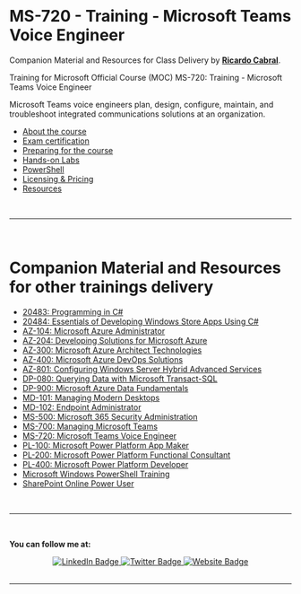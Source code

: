 <a id="top" />

<br/>

# MS-720 - Training - Microsoft Teams Voice Engineer

Companion Material and Resources for Class Delivery by [**Ricardo Cabral**](https://www.rramoscabral.com).

Training for Microsoft Official Course (MOC) MS-720: Training - Microsoft Teams Voice Engineer

Microsoft Teams voice engineers plan, design, configure, maintain, and troubleshoot integrated communications solutions at an organization.

- [About the course](./about-the-course.md)
- [Exam certification](./exam.md)
- [Preparing for the course](./prepare-for-the-course.md)
- [Hands-on Labs](./hands-on-labs.md)
- [PowerShell](./powershell.md)
- [Licensing & Pricing](./licensing-pricing.md)
- [Resources](./resources.md)


<br/>

---

<br/>

<a id="othergeneraltraining" />

# Companion Material and Resources for other trainings delivery

- [20483: Programming in C#](https://github.com/rramoscabral/20483---Training---Programming-in-C-Sharp)
- [20484: Essentials of Developing Windows Store Apps Using C#](https://github.com/rramoscabral/20484---Training---Essentials-of-Developing-Windows-Store-Apps-Using-C-Sharp)
- [AZ-104: Microsoft Azure Administrator](https://az-104.rramoscabral.com/)
- [AZ-204: Developing Solutions for Microsoft Azure](https://az-204.rramoscabral.com/)
- [AZ-300: Microsoft Azure Architect Technologies](http://az-300.rramoscabral.com/)
- [AZ-400: Microsoft Azure DevOps Solutions](https://az-400.rramoscabral.com/)
- [AZ-801: Configuring Windows Server Hybrid Advanced Services](https://az-801.rramoscabral.com)
- [DP-080: Querying Data with Microsoft Transact-SQL](https://dp-080.rramoscabral.com/)
- [DP-900: Microsoft Azure Data Fundamentals](https://dp-900.rramoscabral.com)
- [MD-101: Managing Modern Desktops](https://md-101.rramoscabral.com/)
- [MD-102: Endpoint Administrator](https://md-102.rramoscabral.com/)
- [MS-500: Microsoft 365 Security Administration](https://github.com/rramoscabral/MS-500---Training---Microsoft-365-Security-Administration)
- [MS-700: Managing Microsoft Teams](https://ms-700.rramoscabral.com/)
- [MS-720: Microsoft Teams Voice Engineer](https://ms-720.rramoscabral.com/)
- [PL-100: Microsoft Power Platform App Maker](https://pl-100.rramoscabral.com)
- [PL-200: Microsoft Power Platform Functional Consultant](https://pl-200.rramoscabral.com)
- [PL-400: Microsoft Power Platform Developer](https://pl-400.rramoscabral.com)
- [Microsoft Windows PowerShell Training](https://github.com/rramoscabral/MSPowerShell---Training---Microsoft-Windows-PowerShell)
- [SharePoint Online Power User](http://msspopoweruser.rramoscabral.com/)

<br/>

---

<a id="followme" />

<br/>

**You can follow me at:**

<div id="badges" align="center">
  <a href="https://www.linkedin.com/in/rrcabral">
    <img src="https://img.shields.io/badge/LinkedIn-blue?style=for-the-badge&logo=linkedin&logoColor=white" alt="LinkedIn Badge"/>
  </a>
  <a href="https://twitter.com/rramoscabral">
    <img src="https://img.shields.io/badge/Twitter-blue?style=for-the-badge&logo=twitter&logoColor=white" alt="Twitter Badge"/>
  </a>
   <a href="https://www.rramoscabral.com">
    <img src="https://img.shields.io/badge/Website-blue?style=for-the-badge&logo=Website&logoColor=white" alt="Website Badge"/>
  </a>
</div>


<br/>

---

<br/>
